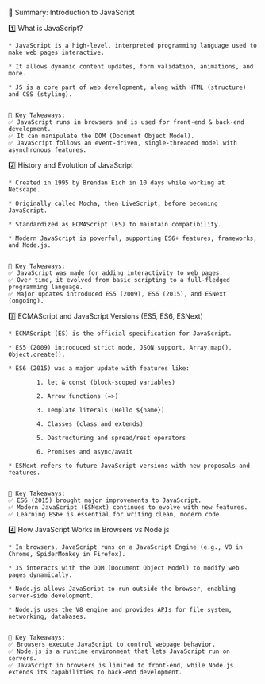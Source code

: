 📌 Summary: Introduction to JavaScript

1️⃣ What is JavaScript?

    * JavaScript is a high-level, interpreted programming language used to make web pages interactive.

    * It allows dynamic content updates, form validation, animations, and more.

    * JS is a core part of web development, along with HTML (structure) and CSS (styling).


    📌 Key Takeaways:
    ✅ JavaScript runs in browsers and is used for front-end & back-end development.
    ✅ It can manipulate the DOM (Document Object Model).
    ✅ JavaScript follows an event-driven, single-threaded model with asynchronous features.





2️⃣ History and Evolution of JavaScript

    * Created in 1995 by Brendan Eich in 10 days while working at Netscape.

    * Originally called Mocha, then LiveScript, before becoming JavaScript.

    * Standardized as ECMAScript (ES) to maintain compatibility.

    * Modern JavaScript is powerful, supporting ES6+ features, frameworks, and Node.js.


    📌 Key Takeaways:
    ✅ JavaScript was made for adding interactivity to web pages.
    ✅ Over time, it evolved from basic scripting to a full-fledged programming language.
    ✅ Major updates introduced ES5 (2009), ES6 (2015), and ESNext (ongoing).




3️⃣ ECMAScript and JavaScript Versions (ES5, ES6, ESNext)

    * ECMAScript (ES) is the official specification for JavaScript.

    * ES5 (2009) introduced strict mode, JSON support, Array.map(), Object.create().

    * ES6 (2015) was a major update with features like:

            1. let & const (block-scoped variables)

            2. Arrow functions (=>)

            3. Template literals (Hello ${name})

            4. Classes (class and extends)

            5. Destructuring and spread/rest operators

            6. Promises and async/await

    * ESNext refers to future JavaScript versions with new proposals and features.


    📌 Key Takeaways:
    ✅ ES6 (2015) brought major improvements to JavaScript.
    ✅ Modern JavaScript (ESNext) continues to evolve with new features.
    ✅ Learning ES6+ is essential for writing clean, modern code.




4️⃣ How JavaScript Works in Browsers vs Node.js

    * In browsers, JavaScript runs on a JavaScript Engine (e.g., V8 in Chrome, SpiderMonkey in Firefox).

    * JS interacts with the DOM (Document Object Model) to modify web pages dynamically.

    * Node.js allows JavaScript to run outside the browser, enabling server-side development.

    * Node.js uses the V8 engine and provides APIs for file system, networking, databases.


    📌 Key Takeaways:
    ✅ Browsers execute JavaScript to control webpage behavior.
    ✅ Node.js is a runtime environment that lets JavaScript run on servers.
    ✅ JavaScript in browsers is limited to front-end, while Node.js extends its capabilities to back-end development.